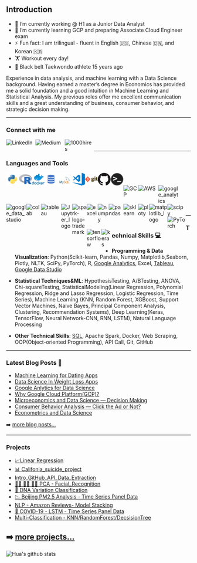 ## Introduction

- 🔭  I’m currently working @ H1 as a Junior Data Analyst
- 🌱 I’m currently learning GCP and preparing Associate Cloud Engineer exam
- ⚡ Fun fact: I am trilingual - fluent in English 🇺🇸, Chinese 🇨🇳, and Korean 🇰🇷
- 🏋️ Workout every day!
- 🏅 Black belt Taekwondo athlete 15 years ago

Experience in data analysis, and machine learning with a Data Science background. Having earned a master’s degree in Economics has provided me a solid foundation and a good intuition in Machine Learning and Statistical Analysis. My previous roles offer me excellent communication skills and a great understanding of business, consumer behavior, and strategic decision making.

---

### Connect with me

[<img align="left" alt="LinkedIn" width="80" src="https://github.com/melanieshi0120/melanieshi0120/blob/master/linkedin.ico" />]( http://www.linkedin.com/in/melanieseok-huashi)
[<img align="left" alt="Medium" width="80" src="https://github.com/melanieshi0120/melanieshi0120/blob/master/medium.ico" />](https://melaniesoek0120.medium.com)
[<img align="left" alt="1000hires" width="80" src="https://github.com/melanieshi0120/melanieshi0120/blob/master/1000hires.ico" />](https://1000hires.com/candidates/466)
<br />

---

### Languages and Tools

<img align="left" alt="Python" width="35" src="https://raw.githubusercontent.com/github/explore/80688e429a7d4ef2fca1e82350fe8e3517d3494d/topics/python/python.png" />
<img align="left" alt="R" width="35" src="https://raw.githubusercontent.com/github/explore/80688e429a7d4ef2fca1e82350fe8e3517d3494d/topics/r/r.png" />
<img align="left" alt="Docker" width="35" src="https://raw.githubusercontent.com/github/explore/80688e429a7d4ef2fca1e82350fe8e3517d3494d/topics/docker/docker.png" />
<img align="left" alt="SQL" width="35" src="https://raw.githubusercontent.com/github/explore/80688e429a7d4ef2fca1e82350fe8e3517d3494d/topics/sql/sql.png" />
<img align="left" alt="MySQL" width="40px" src="https://raw.githubusercontent.com/github/explore/80688e429a7d4ef2fca1e82350fe8e3517d3494d/topics/mysql/mysql.png" />
<img align="left" alt="Visual Studio Code" width="35" src="https://raw.githubusercontent.com/github/explore/80688e429a7d4ef2fca1e82350fe8e3517d3494d/topics/visual-studio-code/visual-studio-code.png" /> 
<img align="left" alt="Git" width="35" src="https://raw.githubusercontent.com/github/explore/80688e429a7d4ef2fca1e82350fe8e3517d3494d/topics/git/git.png" />
<img align="left" alt="GitHub" width="35" src="https://raw.githubusercontent.com/github/explore/78df643247d429f6cc873026c0622819ad797942/topics/github/github.png" />
<img align="left" alt="Terminal" width="35" src="https://raw.githubusercontent.com/github/explore/80688e429a7d4ef2fca1e82350fe8e3517d3494d/topics/terminal/terminal.png" />

<br />
<br />


<img align="left" alt="GCP" width="40" src="https://github.com/melanieshi0120/melanieshi0120/blob/master/images/GCP_LOG.png" />
<img align="left" alt="AWS" width="55" src="https://github.com/melanieshi0120/melanieshi0120/blob/master/images/AWS.jpeg" />
<img align="left" alt="google_analytics" width="55" src="https://github.com/melanieshi0120/melanieshi0120/blob/master/images/google_analytics.png" />
<img align="left" alt="google_data_studio" width="55" src="https://github.com/melanieshi0120/melanieshi0120/blob/master/images/google_data_studio.png" />
<img align="left" alt="colab" width="40" src="https://github.com/melanieshi0120/melanieshi0120/blob/master/images/colab.png" />
<img align="left" alt="tableau" width="55" src="https://github.com/melanieshi0120/melanieshi0120/blob/master/images/tableau.png" />
<img align="left" alt="Jupyter_logo" width="30" src="https://github.com/melanieshi0120/melanieshi0120/blob/master/images/Jupyter_logo.png" />
<img align="left" alt="spark-logo-trademark" width="40" src="https://github.com/melanieshi0120/melanieshi0120/blob/master/images/spark-logo-trademark.png" />
<img align="left" alt="excel" class="center" width="30" src="https://github.com/melanieshi0120/melanieshi0120/blob/master/images/excel.png" />

<br />
<br />

<img align="left" alt="numpy" width="30" src="https://github.com/melanieshi0120/melanieshi0120/blob/master/images/numpy.png" />
<img align="left" alt="pandas" width="40" src="https://github.com/melanieshi0120/melanieshi0120/blob/master/images/pandas.png" />
<img align="left" alt="sklearn" width="40" src="https://github.com/melanieshi0120/melanieshi0120/blob/master/images/sklearn.png" />
<img align="left" alt="ploty" width="30" src="https://github.com/melanieshi0120/melanieshi0120/blob/master/images/ploty.png" />
<img align="left" alt="matplotlib_logo" width="50" src="https://github.com/melanieshi0120/melanieshi0120/blob/master/images/matplotlib_logo.png" />
<img align="left" alt="scipy" width="50" src="https://github.com/melanieshi0120/melanieshi0120/blob/master/images/scipy.png" />
<img align="left" alt="PyTorch" class="center" width="50" src="https://github.com/melanieshi0120/melanieshi0120/blob/master/images/PyTorch.png" />
<img align="left" alt="tensorflow" class="center" width="40" src="https://github.com/melanieshi0120/melanieshi0120/blob/master/images/tensorflow.png" />
<img align="left" alt="keras" class="center" width="28" src="https://github.com/melanieshi0120/melanieshi0120/blob/master/images/keras.png" />

<br />
<br />

---
### Technical Skills 💻

- **Programming & Data Visualization**: 
Python(Scikit-learn, Pandas, Numpy, Matplotlib,Seaborn, Plotly, NLTK, SciPy, PyTorch), R, [Google Analytics](https://skillshop.exceedlms.com/student/award/58191870?referer=https%3A%2F%2Fskillshop.exceedlms.com%2Fstudent%2Fpath%2F2938%3Fuse_local%3Dtrue), Excel, [Tableau](https://udemy-certificate.s3.amazonaws.com/pdf/UC-D2VM8PS0.pdf), [Google Data Studio](https://datastudio.google.com/reporting/4ee545c3-090d-4c42-882e-a66c415d9b6e)

- **Statistical Techniques&ML**:
HypothesisTesting, A/BTesting, ANOVA, Chi-squareTesting, StatisticalModeling(Linear Regression, Polynomial Regression, Ridge and Lasso Regression, Logistic Regression, Time Series), Machine Learning (KNN, Random Forest, XGBoost, Support Vector Machines, Naive Bayes, Principal Component Analysis, Clustering, Recommendation Systems), Deep Learning(Keras, TensorFlow, Neural Network-CNN, RNN, LSTM), Natural Language Processing

- **Other Technical Skills**: [SQL](https://udemy-certificate.s3.amazonaws.com/pdf/UC-a9c0dd81-97ed-4b18-9fc7-26eb592f644a.pdf), Apache Spark, Docker, Web Scraping, OOP(Object-oriented Programming), API Call, Git, GitHub
---
### Latest Blog Posts 📕

- [Machine Learning for Dating Apps](https://medium.com/swlh/machine-learning-for-dating-apps-b02a6b1cee61)
- [Data Science In Weight Loss Apps](https://melaniesoek0120.medium.com/data-science-in-weight-loss-apps-3658b6e81054)
- [Google Anlytics for Data Science](https://melaniesoek0120.medium.com/google-anlytics-for-data-science-ef6854622137)
- [Why Google Cloud Platform(GCP)?](https://melaniesoek0120.medium.com/why-google-cloud-platform-gcp-380347730186)
- [Microeconomics and Data Science — Decision Making](https://medium.com/analytics-vidhya/microeconomics-and-data-science-f8f1cf49c9ee)
- [Consumer Behavior Analysis — Click the Ad or Not?](https://medium.com/swlh/consumer-behavior-analysis-click-or-not-6092491a89a2)
- [Econometrics and Data Science](https://melaniesoek0120.medium.com/econometrics-and-data-science-37a9580b56d1)


➡️ [more blog posts...](https://melaniesoek0120.medium.com/)

---
### Projects
- [📈Linear Regression](https://github.com/melanieshi0120/Agriculture_Project)
- [📊 Califonia_suicide_project](https://github.com/melanieshi0120/Califonia_suicide_project)
- [Intro_GitHub_API_Data_Extraction](https://github.com/melanieshi0120/Intro_GitHub_API_Data_Extraction)
- [🧒🏻 👦🏻 👧🏻 PCA - Facial_Recognition](https://github.com/melanieshi0120/Principal_Component_Analysis-PCA-_Facial_Recognition)
- [🧬 DNA Variation Classification](https://github.com/melanieshi0120/DNA_project)
- [📉 Beijing PM2.5 Analysis - Time Series Panel Data](https://github.com/melanieshi0120/DKHS)
- [NLP - Amazon Reviews- Model Stacking](https://github.com/melanieshi0120/NLP_Analysis_Amazon_Reviews)
- [🦠 COVID-19 - LSTM - Time Series Panel Data](https://github.com/melanieshi0120/COVID-19_global_time_series_panel_data)
- [Multi-Classification - KNN/RandomForest/DecsisionTree](https://github.com/melanieshi0120/Pump-it-Up-Data-Mining-the-Water-Table)

➡️ [more projects...](https://github.com/melanieshi0120?tab=repositories)
---
![Hua's github stats](https://github-readme-stats.vercel.app/api?username=melanieshi0120&show_icons=true)
